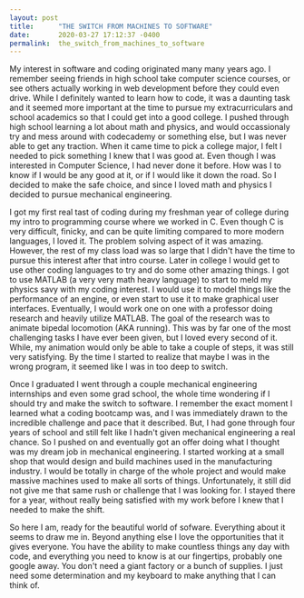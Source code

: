 ```yaml
---
layout: post
title:      "THE SWITCH FROM MACHINES TO SOFTWARE"
date:       2020-03-27 17:12:37 -0400
permalink:  the_switch_from_machines_to_software
---
```



My interest in software and coding originated many many years ago. I remember seeing friends in high school take computer science courses, or see others actually working in web development before they could even drive. While I definitely wanted to learn how to code, it was a daunting task and it seemed more important at the time to pursue my extracurriculars and school academics so that I could get into a good college. I pushed through high school learning a lot about math and physics, and would occassionaly try and mess around with codecademy or something else, but I was never able to get any traction. When it came time to pick a college major, I felt I needed to pick something I knew that I was good at. Even though I was interested in Computer Science, I had never done it before. How was I to know if I would be any good at it, or if I would like it down the road. So I decided to make the safe choice, and since I loved math and physics I decided to pursue mechanical engineering.

I got my first real tast of coding during my freshman year of college during my intro to programming course where we worked in C. Even though C is very difficult, finicky, and can be quite limiting compared to more modern languages, I loved it. The problem solving aspect of it was amazing. However, the rest of my class load was so large that I didn't have the time to pursue this interest after that intro course. Later in college I would get to use other coding languages to try and do some other amazing things. I got to use MATLAB (a very very math heavy language) to start to meld my physics savy with my coding interest. I would use it to model things like the performance of an engine, or even start to use it to make graphical user interfaces. Eventually, I would work one on one with a professor doing research and heavily utilize MATLAB. The goal of the research was to animate bipedal locomotion (AKA running). This was by far one of the most challenging tasks I have ever been given, but I loved every second of it. While, my animation would only be able to take a couple of steps, it was still very satisfying. By the time I started to realize that maybe I was in the wrong program, it seemed like I was in too deep to switch.

Once I graduated I went through a couple mechanical engineering internships and even some grad school, the whole time wondering if I should try and make the switch to software. I remember the exact moment I learned what a coding bootcamp was, and I was immediately drawn to the incredible challenge and pace that it described. But, I had gone through four years of school and still felt like I hadn't given mechanical engineering a real chance. So I pushed on and eventually got an offer doing what I thought was my dream job in mechanical engineering. I started working at a small shop that would design and build machines used in the manufacturing industry. I would be totally in charge of the whole project and would make massive machines used to make all sorts of things. Unfortunately, it still did not give me that same rush or challenge that I was looking for. I stayed there for a year, without really being satisfied with my work before I knew that I needed to make the shift.

So here I am, ready for the beautiful world of sofware. Everything about it seems to draw me in. Beyond anything else I love the opportunities that it gives everyone. You have the ability to make countless things any day with code, and everything you need to know is at our fingertips, probably one google away. You don't need a giant factory or a bunch of supplies. I just need some determination and my keyboard to make anything that I can think of.
